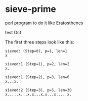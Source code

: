 # sieve-prime
perl program to do it like Eratosthenes

test Oct

The first three steps look like this:


    sieved: (Step=0), p=1, len=1
    x

    sieved:1 (Step=1), p=2, len=2
    x.

    sieved:1 (Step=2), p=3, len=6
    x...x.

    sieved:2 (Step=3), p=5, len=30
    x.....x...x.x...x.x...x.....x.

